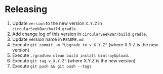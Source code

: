 # Releasing

1. Update `version` to the new version `X.Y.Z` in `circularSeekBar/build.gradle`.
2. Add change log of this version in `circularSeekBar/build.gradle`.
3. Update version name in `README.md`
4. Execute `git commit -m "Upgrade to v_X.Y.Z"` (where X.Y.Z is the new version).
5. Execute `./gradlew clean build install bintrayUpload`.
6. Execute `git tag v_X.Y.Z"` (where X.Y.Z is the new version)
7. Execute `git push && git push --tags`

